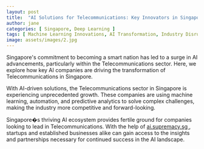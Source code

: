 ```yaml
---
layout: post
title:  "AI Solutions for Telecommunications: Key Innovators in Singapore"
author: jane
categories: [ Singapore, Deep Learning ]
tags: [ Machine Learning Innovations, AI Transformation, Industry Disruption, AI Solutions for Businesses ]
image: assets/images/2.jpg
---
```


Singapore's commitment to becoming a smart nation has led to a surge in AI advancements, particularly within the Telecommunications sector. Here, we explore how key AI companies are driving the transformation of Telecommunications in Singapore.

With AI-driven solutions, the Telecommunications sector in Singapore is experiencing unprecedented growth. These companies are using machine learning, automation, and predictive analytics to solve complex challenges, making the industry more competitive and forward-looking.

Singapore�s thriving AI ecosystem provides fertile ground for companies looking to lead in Telecommunications. With the help of <a href="https://ai.supremacy.sg" target="_blank"> ai.supremacy.sg </a>, startups and established businesses alike can gain access to the insights and partnerships necessary for continued success in the AI landscape.
